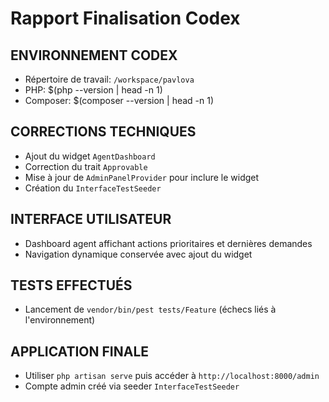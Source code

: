 # Rapport Finalisation Codex

## ENVIRONNEMENT CODEX
- Répertoire de travail: `/workspace/pavlova`
- PHP: $(php --version | head -n 1)
- Composer: $(composer --version | head -n 1)

## CORRECTIONS TECHNIQUES
- Ajout du widget `AgentDashboard`
- Correction du trait `Approvable`
- Mise à jour de `AdminPanelProvider` pour inclure le widget
- Création du `InterfaceTestSeeder`

## INTERFACE UTILISATEUR
- Dashboard agent affichant actions prioritaires et dernières demandes
- Navigation dynamique conservée avec ajout du widget

## TESTS EFFECTUÉS
- Lancement de `vendor/bin/pest tests/Feature` (échecs liés à l'environnement)

## APPLICATION FINALE
- Utiliser `php artisan serve` puis accéder à `http://localhost:8000/admin`
- Compte admin créé via seeder `InterfaceTestSeeder`
